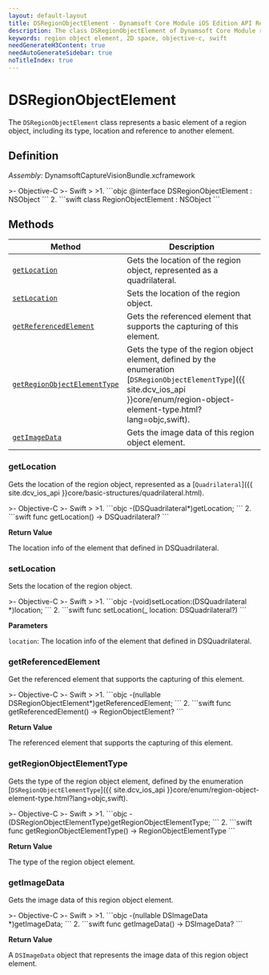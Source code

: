 ```yaml
---
layout: default-layout
title: DSRegionObjectElement - Dynamsoft Core Module iOS Edition API Reference
description: The class DSRegionObjectElement of Dynamsoft Core Module represents an element of a region object in 2D space, which provides the interface for region object elements.
keywords: region object element, 2D space, objective-c, swift
needGenerateH3Content: true
needAutoGenerateSidebar: true
noTitleIndex: true
---
```


# DSRegionObjectElement

The `DSRegionObjectElement` class represents a basic element of a region object, including its type, location and reference to another element.

## Definition

*Assembly:* DynamsoftCaptureVisionBundle.xcframework

<div class="sample-code-prefix"></div>
>- Objective-C
>- Swift
>
>1. 
```objc
@interface DSRegionObjectElement : NSObject
```
2. 
```swift
class RegionObjectElement : NSObject
```

## Methods

| Method | Description |
|------- |-------------|
| [`getLocation`](#getlocation) | Gets the location of the region object, represented as a quadrilateral. |
| [`setLocation`](#setlocation) | Sets the location of the region object. |
| [`getReferencedElement`](#getreferencedelement) | Gets the referenced element that supports the capturing of this element. |
| [`getRegionObjectElementType`](#getregionobjectelementtype) | Gets the type of the region object element, defined by the enumeration [`DSRegionObjectElementType`]({{ site.dcv_ios_api }}core/enum/region-object-element-type.html?lang=objc,swift). |
| [`getImageData`](#getimagedata) | Gets the image data of this region object element. |

### getLocation

Gets the location of the region object, represented as a [`Quadrilateral`]({{ site.dcv_ios_api }}core/basic-structures/quadrilateral.html).

<div class="sample-code-prefix"></div>
>- Objective-C
>- Swift
>
>1. 
```objc
-(DSQuadrilateral*)getLocation;
```
2. 
```swift
func getLocation() -> DSQuadrilateral?
```

**Return Value**

The location info of the element that defined in DSQuadrilateral.

### setLocation

Sets the location of the region object.

<div class="sample-code-prefix"></div>
>- Objective-C
>- Swift
>
>1. 
```objc
-(void)setLocation:(DSQuadrilateral *)location;
```
2. 
```swift
func setLocation(_ location: DSQuadrilateral?)
```

**Parameters**

`location`: The location info of the element that defined in DSQuadrilateral.

### getReferencedElement

Get the referenced element that supports the capturing of this element.

<div class="sample-code-prefix"></div>
>- Objective-C
>- Swift
>
>1. 
```objc
-(nullable DSRegionObjectElement*)getReferencedElement;
```
2. 
```swift
func getReferencedElement() -> RegionObjectElement?
```

**Return Value**

The referenced element that supports the capturing of this element.

### getRegionObjectElementType

Gets the type of the region object element, defined by the enumeration [`DSRegionObjectElementType`]({{ site.dcv_ios_api }}core/enum/region-object-element-type.html?lang=objc,swift).

<div class="sample-code-prefix"></div>
>- Objective-C
>- Swift
>
>1. 
```objc
-(DSRegionObjectElementType)getRegionObjectElementType;
```
2. 
```swift
func getRegionObjectElementType() -> RegionObjectElementType
```

**Return Value**

The type of the region object element.

### getImageData

Gets the image data of this region object element.

<div class="sample-code-prefix"></div>
>- Objective-C
>- Swift
>
>1. 
```objc
-(nullable DSImageData *)getImageData;
```
2. 
```swift
func getImageData() -> DSImageData?
```

**Return Value**

A `DSImageData` object that represents the image data of this region object element.
